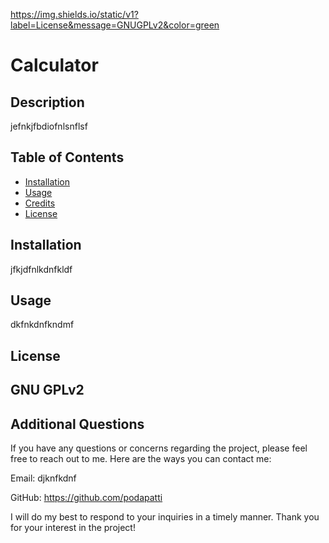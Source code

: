 
https://img.shields.io/static/v1?label=License&message=GNUGPLv2&color=green
# Calculator

## Description
jefnkjfbdiofnlsnflsf

## Table of Contents

- [Installation](#installation)
- [Usage](#usage)
- [Credits](#credits)
- [License](#license)

## Installation

jfkjdfnlkdnfkldf
## Usage

dkfnkdnfkndmf


## License

GNU GPLv2
---

## Additional Questions

If you have any questions or concerns regarding the project, please feel free to reach out to me. Here are the ways you can contact me:

Email: djknfkdnf

GitHub: https://github.com/podapatti

I will do my best to respond to your inquiries in a timely manner. Thank you for your interest in the project!

